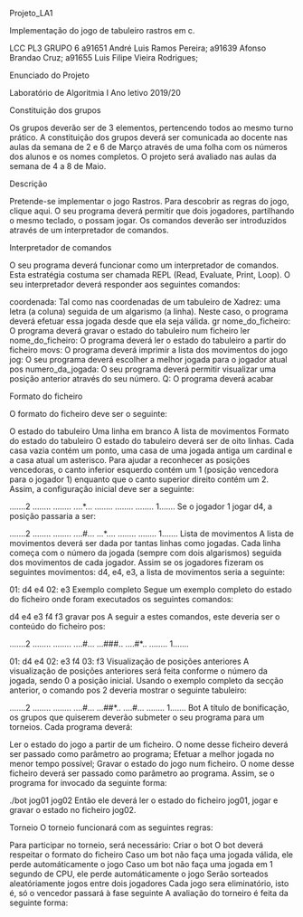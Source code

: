 ﻿Projeto_LA1

Implementação do jogo de tabuleiro rastros em c.

LCC PL3
GRUPO 6 
a91651 André Luis Ramos Pereira; 
a91639 Afonso Brandao Cruz; 
a91655 Luis Filipe Vieira Rodrigues; 

Enunciado do Projeto

Laboratório de Algoritmia I
Ano letivo 2019/20

Constituição dos grupos

Os grupos deverão ser de 3 elementos, pertencendo todos ao mesmo turno prático.
A constituição dos grupos deverá ser comunicada ao docente nas aulas da semana de 2 e 6 de Março através de uma folha com os números dos alunos e os nomes completos.
O projeto será avaliado nas aulas da semana de 4 a 8 de Maio.

Descrição

Pretende-se implementar o jogo Rastros. Para descobrir as regras do jogo, clique aqui. O seu programa deverá permitir que dois jogadores, partilhando o mesmo teclado, o possam jogar. Os comandos deverão ser introduzidos através de um interpretador de comandos.

Interpretador de comandos

O seu programa deverá funcionar como um interpretador de comandos. Esta estratégia costuma ser chamada REPL (Read, Evaluate, Print, Loop). O seu interpretador deverá responder aos seguintes comandos:

coordenada: 
Tal como nas coordenadas de um tabuleiro de Xadrez: uma letra (a coluna) seguida de um algarismo (a linha). Neste caso, o programa deverá efetuar essa jogada desde que ela seja válida.
gr nome_do_ficheiro: 
O programa deverá gravar o estado do tabuleiro num ficheiro
ler nome_do_ficheiro: 
O programa deverá ler o estado do tabuleiro a partir do ficheiro
movs: 
O programa deverá imprimir a lista dos movimentos do jogo
jog: 
O seu programa deverá escolher a melhor jogada para o jogador atual
pos numero_da_jogada: 
O seu programa deverá permitir visualizar uma posição anterior através do seu número.
Q: 
O programa deverá acabar

Formato do ficheiro

O formato do ficheiro deve ser o seguinte:

O estado do tabuleiro
Uma linha em branco
A lista de movimentos
Formato do estado do tabuleiro
O estado do tabuleiro deverá ser de oito linhas. Cada casa vazia contém um ponto, uma casa de uma jogada antiga um cardinal e a casa atual um asterisco. Para ajudar a reconhecer as posições vencedoras, o canto inferior esquerdo contém um 1 (posição vencedora para o jogador 1) enquanto que o canto superior direito contém um 2. Assim, a configuração inicial deve ser a seguinte:

.......2
........
........
....*...
........
........
........
1.......
Se o jogador 1 jogar d4, a posição passaria a ser:

.......2
........
........
....#...
...*....
........
........
1.......
Lista de movimentos
A lista de movimentos deverá ser dada por tantas linhas como jogadas. Cada linha começa com o número da jogada (sempre com dois algarismos) seguida dos movimentos de cada jogador. Assim se os jogadores fizeram os seguintes movimentos: d4, e4, e3, a lista de movimentos seria a seguinte:

01: d4 e4
02: e3
Exemplo completo
Segue um exemplo completo do estado do ficheiro onde foram executados os seguintes comandos:

d4
e4
e3
f4
f3
gravar pos
A seguir a estes comandos, este deveria ser o conteúdo do ficheiro pos:

.......2
........
........
....#...
...###..
....#*..
........
1.......

01: d4 e4
02: e3 f4
03: f3
Visualização de posições anteriores
A visualização de posições anteriores será feita conforme o número da jogada, sendo 0 a posição inicial. Usando o exemplo completo da secção anterior, o comando pos 2 deveria mostrar o seguinte tabuleiro:

.......2
........
........
....#...
...##*..
....#...
........
1.......
Bot
A título de bonificação, os grupos que quiserem deverão submeter o seu programa para um torneios. Cada programa deverá:

Ler o estado do jogo a partir de um ficheiro. O nome desse ficheiro deverá ser passado como parâmetro ao programa;
Efetuar a melhor jogada no menor tempo possível;
Gravar o estado do jogo num ficheiro. O nome desse ficheiro deverá ser passado como parâmetro ao programa.
Assim, se o programa for invocado da seguinte forma:

./bot jog01 jog02
Então ele deverá ler o estado do ficheiro jog01, jogar e gravar o estado no ficheiro jog02.

Torneio
O torneio funcionará com as seguintes regras:

Para participar no torneio, será necessário:
Criar o bot
O bot deverá respeitar o formato do ficheiro
Caso um bot não faça uma jogada válida, ele perde automáticamente o jogo
Caso um bot não faça uma jogada em 1 segundo de CPU, ele perde automáticamente o jogo
Serão sorteados aleatóriamente jogos entre dois jogadores
Cada jogo sera eliminatório, isto é, só o vencedor passará à fase seguinte
A avaliação do torneiro é feita da seguinte forma:
